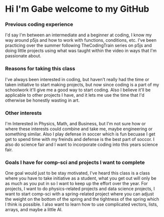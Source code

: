 # Hi I'm Gabe welcome to my GitHub
### Previous coding experience
I'd say I'm between an intermediate and a beginner at coding, I know my way around p5js and how to work with functions, conditions, etc. I've  been practicing over the summer following TheCodingTrain series on p5js and doing little projects using what was taught within the video in ways that I'm passionate about.
<blockqoute>
 ### Reasons for taking this class
I've always been interested in coding, but haven't really had the time or taken initiative to start making projects, but now since coding is a part of my schoolwork it'll give me a good way to start coding. Also I believe it'll be applicable to other projects I have, and it lets me use the time that I'd otherwise be honestly wasting in art. 


 ### Other interests
I'm Interested in Physics, Math, and Business, but I'm not sure how or where these interests could combine and take me, maybe engineering or something similar. Also I play defense in soccer which is fun becuase I get get to spend time with my freinds and defense is the best part of soccor. I also do science fair and I want to incorporate coding into this years science fair.

 ### Goals I have for comp-sci and projects I want to complete
 One goal would just to be stay motivated, I've heard this class is a class where you have to take initiative as a student, what you get out will only be as much as you put in so I want to keep up the effort over the year. For projects, I want to do physics-related projects and data science projects, I want to start comp-sci with a spring-related project where you can adjust the weight on the bottom of the spring and the tightness of the spring which I think is possible. I also want to learn how to use complicated vectors, lists, arrays, and maybe a little AI.
  </blockqoute> 

